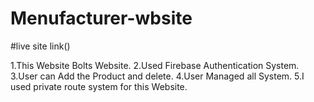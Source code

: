 # Menufacturer-wbsite

#live site link()

1.This Website Bolts Website.
2.Used Firebase Authentication System.
3.User can Add the Product and delete.
4.User Managed all System.
5.I used private route system for this Website.